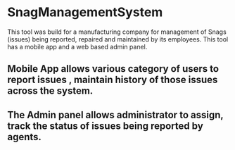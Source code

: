 # SnagManagementSystem

This tool was build for a manufacturing company for management of Snags (issues) being reported, repaired and maintained by its employees.
This tool has a mobile app and a web based admin panel.

## Mobile App allows various category of users to report issues , maintain history of those issues across the system.

## The Admin panel allows administrator to assign, track the status of issues being reported by agents.
